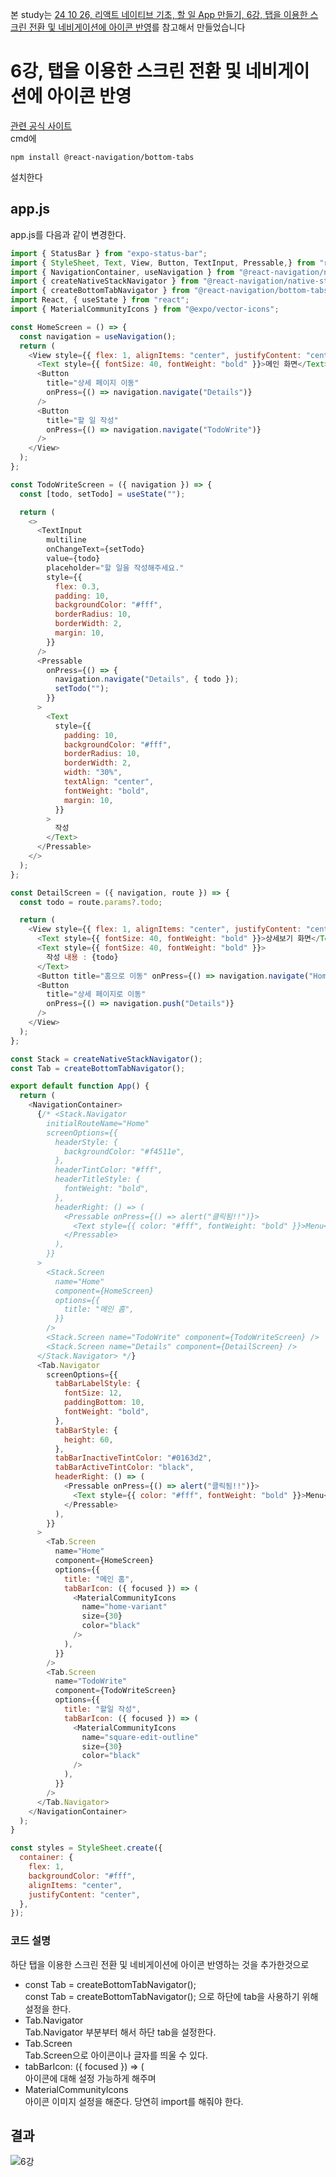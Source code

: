 본 study는 
[24 10 26, 리액트 네이티브 기초, 할 일 App 만들기, 6강, 탭을 이용한 스크린 전환 및 네비게이션에 아이콘 반영](https://www.youtube.com/watch?v=tj92y8eVikQ&list=PLmAWMAo-opQzg5QxYoii1HZXFURstlhqq&index=32)를 참고해서 만들었습니다<br>
# 6강, 탭을 이용한 스크린 전환 및 네비게이션에 아이콘 반영
[관련 공식 사이트](https://reactnavigation.org/docs/bottom-tab-navigator/) <br>
cmd에
```
npm install @react-navigation/bottom-tabs
```
설치한다
## app.js
app.js를 다음과 같이 변경한다.
```javascript
import { StatusBar } from "expo-status-bar";
import { StyleSheet, Text, View, Button, TextInput, Pressable,} from "react-native";
import { NavigationContainer, useNavigation } from "@react-navigation/native";
import { createNativeStackNavigator } from "@react-navigation/native-stack";
import { createBottomTabNavigator } from "@react-navigation/bottom-tabs";
import React, { useState } from "react";
import { MaterialCommunityIcons } from "@expo/vector-icons";

const HomeScreen = () => {
  const navigation = useNavigation();
  return (
    <View style={{ flex: 1, alignItems: "center", justifyContent: "center" }}>
      <Text style={{ fontSize: 40, fontWeight: "bold" }}>메인 화면</Text>
      <Button
        title="상세 페이지 이동"
        onPress={() => navigation.navigate("Details")}
      />
      <Button
        title="할 일 작성"
        onPress={() => navigation.navigate("TodoWrite")}
      />
    </View>
  );
};

const TodoWriteScreen = ({ navigation }) => {
  const [todo, setTodo] = useState("");

  return (
    <>
      <TextInput
        multiline
        onChangeText={setTodo}
        value={todo}
        placeholder="할 일을 작성해주세요."
        style={{
          flex: 0.3,
          padding: 10,
          backgroundColor: "#fff",
          borderRadius: 10,
          borderWidth: 2,
          margin: 10,
        }}
      />
      <Pressable
        onPress={() => {
          navigation.navigate("Details", { todo });
          setTodo("");
        }}
      >
        <Text
          style={{
            padding: 10,
            backgroundColor: "#fff",
            borderRadius: 10,
            borderWidth: 2,
            width: "30%",
            textAlign: "center",
            fontWeight: "bold",
            margin: 10,
          }}
        >
          작성
        </Text>
      </Pressable>
    </>
  );
};

const DetailScreen = ({ navigation, route }) => {
  const todo = route.params?.todo;

  return (
    <View style={{ flex: 1, alignItems: "center", justifyContent: "center" }}>
      <Text style={{ fontSize: 40, fontWeight: "bold" }}>상세보기 화면</Text>
      <Text style={{ fontSize: 40, fontWeight: "bold" }}>
        작성 내용 : {todo}
      </Text>
      <Button title="홈으로 이동" onPress={() => navigation.navigate("Home")} />
      <Button
        title="상세 페이지로 이동"
        onPress={() => navigation.push("Details")}
      />
    </View>
  );
};

const Stack = createNativeStackNavigator();
const Tab = createBottomTabNavigator(); 

export default function App() {
  return (
    <NavigationContainer>
      {/* <Stack.Navigator
        initialRouteName="Home"
        screenOptions={{
          headerStyle: {
            backgroundColor: "#f4511e",
          },
          headerTintColor: "#fff",
          headerTitleStyle: {
            fontWeight: "bold",
          },
          headerRight: () => (
            <Pressable onPress={() => alert("클릭됨!!")}>
              <Text style={{ color: "#fff", fontWeight: "bold" }}>Menu</Text>
            </Pressable>
          ),
        }}
      >
        <Stack.Screen
          name="Home"
          component={HomeScreen}
          options={{
            title: "메인 홈",
          }}
        />
        <Stack.Screen name="TodoWrite" component={TodoWriteScreen} />
        <Stack.Screen name="Details" component={DetailScreen} />
      </Stack.Navigator> */}
      <Tab.Navigator
        screenOptions={{
          tabBarLabelStyle: { 
            fontSize: 12,
            paddingBottom: 10,
            fontWeight: "bold",
          },
          tabBarStyle: {
            height: 60,
          },
          tabBarInactiveTintColor: "#0163d2",
          tabBarActiveTintColor: "black",
          headerRight: () => (
            <Pressable onPress={() => alert("클릭됨!!")}>
              <Text style={{ color: "#fff", fontWeight: "bold" }}>Menu</Text>
            </Pressable>
          ),
        }}
      >
        <Tab.Screen 
          name="Home"
          component={HomeScreen}
          options={{
            title: "메인 홈",
            tabBarIcon: ({ focused }) => ( 
              <MaterialCommunityIcons 
                name="home-variant"
                size={30}
                color="black"
              />
            ),
          }}
        />
        <Tab.Screen
          name="TodoWrite"
          component={TodoWriteScreen}
          options={{
            title: "할일 작성",
            tabBarIcon: ({ focused }) => (
              <MaterialCommunityIcons
                name="square-edit-outline"
                size={30}
                color="black"
              />
            ),
          }}
        />
      </Tab.Navigator>
    </NavigationContainer>
  );
}

const styles = StyleSheet.create({
  container: {
    flex: 1,
    backgroundColor: "#fff",
    alignItems: "center",
    justifyContent: "center",
  },
});
```
### 코드 설명
하단 탭을 이용한 스크린 전환 및 네비게이션에 아이콘 반영하는 것을 추가한것으로
- const Tab = createBottomTabNavigator(); <br>
const Tab = createBottomTabNavigator(); 으로 하단에 tab을 사용하기 위해 설정을 한다.
- Tab.Navigator <br>
Tab.Navigator 부분부터 해서 하단 tab을 설정한다. <br>
- Tab.Screen <br>
Tab.Screen으로 아이콘이나 글자를 띄울 수 있다.
- tabBarIcon: ({ focused }) => ( <br>
아이콘에 대해 설정 가능하게 해주며
- MaterialCommunityIcons <br>
아이콘 이미지 설정을 해준다. 당연히 import를 해줘야 한다.

## 결과
![6강](https://github.com/user-attachments/assets/2086ea7b-0d5b-40c5-8ea3-29b4da15eb04)


